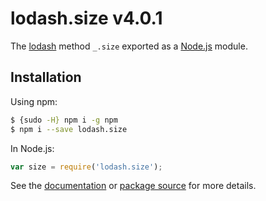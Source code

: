# lodash.size v4.0.1

The [lodash](https://lodash.com/) method `_.size` exported as a [Node.js](https://nodejs.org/) module.

## Installation

Using npm:
```bash
$ {sudo -H} npm i -g npm
$ npm i --save lodash.size
```

In Node.js:
```js
var size = require('lodash.size');
```

See the [documentation](https://lodash.com/docs#size) or [package source](https://github.com/lodash/lodash/blob/4.0.1-npm-packages/lodash.size) for more details.
